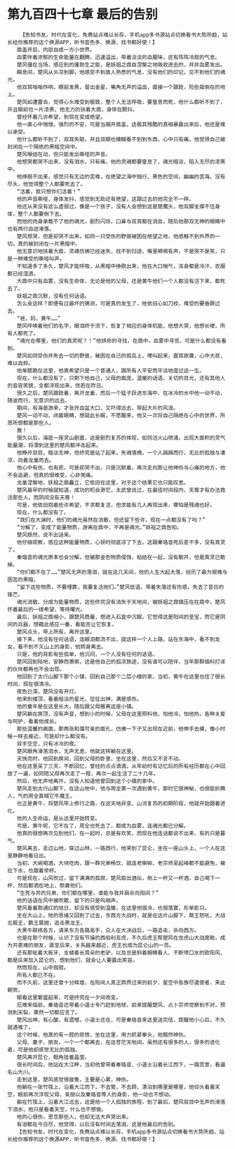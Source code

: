 # 第九百四十七章 最后的告别
        【告知书友，时代在变化，免费站点难以长存，手机app多书源站点切换看书大势所趋，站长给你推荐的这个换源APP，听书音色多、换源、找书都好使！】
       鼎盖开启，内部自成一方小世界。
       血雾伴着浓郁的生命能量在翻腾，迅速溢出，带着淡淡的血腥味，还有阵阵冷寂的气息。
       楚风僵在当场，感应到的蓬勃生之能，是妖祖之鼎自涅槃之地吸收进去的，并非血雾发出。
       瞬息间，楚风从头凉到脚，他感受不到故人熟悉的气息，没有他们的印记，见不到他们的魂光。
       他双耳嗡嗡作响，眼前发黑，冒出金星，嘴角无声的溢血，直接一个踉跄，险些栽倒在的地上。
       楚风如遭雷击，觉得心头难受到极致，整个人无法呼吸，要窒息而死，他什么都听不到了，并且眼前也一片漆黑，他无力的扶着大鼎，身体在颤抖。
       曾经怀着几许希望，到现在变成绝望。
       他一直心中惴惴，强烈的不安，可是当揭开鼎盖，这极其残酷的真相暴露出来后，他还是难以承受。
       他什么都听不到了，双耳失聪，并且双眼也模糊看不到到东西，心中只有痛，他觉得自己被封闭在一个隔绝的黑暗空间中。
       楚风喉结在动，但只能发出嘶哑的声音。
       他想哭都哭不出来，没有泪水，只有痛，他的灵魂都要窒息了，魂光暗淡，陷入无尽的漆黑中。
       他挣脱不出来，感觉只有无边的苦难，在绝望之海中独行，黑色的空间，幽幽的苦海，没有尽头，他觉得整个人都要死去了。
       “活着，我只想你们活着！”
       他的声音嘶哑，身体发抖，感觉到无助还有绝望，这跟过去的他完全不一样。
       他还从来没有这么虚弱过，像是一个孩子，没有人会想到这是楚魔头，他双脚支撑不住身体，整个人都要倒下去。
       而他的肉身承载不了他的魂光，剧烈闪烁，口鼻与双耳都在淌血，随后他那双无神的眼睛中也有两行血迹滑落。
       楚风想哭，但是却哭不出来，如同一只受伤的野兽被困在绝望之地，他感触不到外界的一切，真的被封闭在一片黑暗中。
       他无意识地扶着大鼎，灵魂仿佛已经迷失，找不到归途，嘴里嗬嗬有声，不是哭不是笑，只是一种难受的嘶哑叫声。
       不知道多了多久，楚风才能呼吸，从黑暗中挣脱出来，他在大口喘气，浑身都是冷汗，衣服都已经湿透。
       大鼎中只有血雾，没有生命体，无论是他的父母，还是黄牛他们一个人都没有活下来，都死去了。
       妖祖之鼎沉默，没有任何话语。
       怎么会这样？即便有过最坏的猜测，可是真的发生了，他依旧心如刀绞，难受的要昏厥过去。
       “爸，妈，黄牛……”
       楚风呼唤着他们的名字，眼泪终于流下，恢复了相应的身体机能，他想大哭，他想长嚎，所有人都死了。
       “魂光在哪里，他们的真灵呢？！”他拼命的寻找，在鼎中，血雾中寻觅，可是什么都没有看到。
       楚风如同受伤并失去一切的野兽，被困在自己的孤岛上，嚎叫起来，震耳欲聋，心中大悲，难以自抑。
       他单膝跪在这里，他真希望只是一个普通人，跟所有人平安而平淡地度过这一生。
       现在，什么都没有了，只剩下他自己，父母的面庞，温暖的话语，关切的目光，还有其他人的音容笑貌，全都浮现出来，恍若在昨日。
       很久之后，楚风踉跄着，离开龙巢，而后一个猛子跃进东海中，在冰冷的水中他一动不动，随波而行，无意识的远去。
       期间，有海兽游来，才张开血盆大口，又吓得远去，带起大片的风浪。
       楚风一动不动，闭着眼睛，想就此长眠，不愿醒来，他又一次将自己隔绝在心中的世界，所思所想都是那些人。
       轰！
       很久以后，海底一座灵山剧震，这是剧烈复苏的体现，如同活火山喷涌，出现大面积的灵气能量潮，将漂到这里的楚风都冲击起来。
       他睁开双目，暗淡无神，但终究是站了起来，失魂落魄，一个人踽踽而行，无比的孤独与凄凉，向着龙巢而去。
       他心中有伤，也有悲，可是却哭不出，只是沉默着，再次走向那让他神伤与心痛的地方，他不会逃避，但真的很难受，心非常痛。
       龙巢涅槃地，妖祖之鼎矗立，它依旧在这里，对于这个结果它也只能叹息。
       楚风最早的时候就知道，成功的机会渺茫，太武曾说过，在最佳时间段内，天尊才有办法救活那些人，而阴间没有天尊！
       可是，他依旧抱着些许希望，不求都复活，但求能有几人再现出来，哪怕是残魂也好。
       现在，什么都没有了。
       “我们在大渊时，他们的魂光虽然在消散，但还留下些许，现在一点都没有了吗？”
       “分解了，变成了能量物质，游离在鼎中，不再是魂光。”妖祖之鼎告知。
       楚风颓然，说不出话来。
       他仔细观察，感应这种能量物质，心顿时彻底凉了下去，这跟秦珞音死后差不多，没有真灵了。
       秦珞音的魂光原本也会分解，但被那金色物质侵蚀，粘结在一起，没有散开，但是真灵已散掉。
       “你们都不在了……”楚风无声的落泪，就在这几天间，他的人生大起大落，经历了最为艰难与困苦的黑暗。
       “留下这些物质，不要埋葬，我要复活他们。”楚风低语，带着失落还有伤感，失去了昔日的锋芒。
       魂光消散，分成为能量物质，这些终究没有消失于天地间，被妖祖之鼎镇压在在鼎中，楚风怀着最后的一缕希望，等待曙光。
       最后，妖祖之鼎缩小，跟楚风商量，想进入石盒中沉眠，它觉得这是阳间的至宝，而它是阴间的兵器，想藉此感应一番，看能否让它恢复。
       楚风点头，带上所有，离开这里。
       接下来，他没有任何话语，连眼泪都流不出，就这样一个人上路，站在东海中，看不到龙女，看不到不灭山上的身影，他转身离去。
       只是，他的背影有些孤单，他沉闷，一个人没有任何的话语。
       楚风回到陆地，安静而萧索，这是他自己的孤凉旅途，没有谁可以陪伴，当年那群插科打诨的伙伴都再也不会出现。
       他回到了太行山脚下那个小镇，回到自己那个二层小楼的家，当初，黄牛在这里也住了很长时间，现在很清冷。
       夜色已深，楚风没有开灯。
       他来到楼顶，看着暗淡的星光，怔怔出神，满是感伤。
       他的童年是在这里长大，随后跟父母搬离这座小镇。
       楚风躺在房顶，没有声音，想到小的时候，父母在这里照料他，怕他冷，怕他热，各种关爱与呵护，看着他成长。
       那些温馨的画面，那两张和蔼可亲的面孔，仿佛一下子又出现在近前，他伸手去摸，像小时候一样去接近，可是却什么都没有。
       双手空空，只有冰冷的夜。
       楚风眼角滑落泪水，无声无息，他就这样躺在这里。
       天快亮时，他回到房间，回到父母的卧室，坐在这里，然后又不言不动。
       他在这里呆了三天，不断回忆，曾经的点点滴滴，从年幼时有记忆后的所有经历都在心中回放了一遍，如同陪父母再次走了一程，再次一起生活了二十几年。
       然后，他无声地离开，没有人知道他曾回到这个小镇的家中。
       楚风走到太行山脚下，在这山地中，他与周全第一次遇到黄牛，那时它很神秘，也很能折腾人，气的周全直喊它牛魔王。
       也正是黄牛，将楚风带上修行之路，在这天地异变、山河复苏的初期阶段，他就开始跟着进化。
       他的人生命运，是从这里开始转变。
       可是，黄牛呢，它不在了，周全也死去了，都成为血雾，连魂光都已分解。
       他真的很想再次见到他们，在一起时，总是有欢笑，而现在他连话都说不出来，有的只是暮气。
       楚风离去，走过山地，穿过山林，一路西行，他来到了昆仑，坐在一座山头上，一个人在这里静静地看日出。
       当初，大碗喝酒，大块吃肉，跟一群兄弟畅饮，就连老喇嘛、老宗师吴起峰都不能避免，被拉下水，也跟着举杯。
       可是现在，山风吹过，留下满满的孤寂，楚风取出酒坛，倒上一杯又一杯酒，自己喝下一杯，然后都洒在地上，祭奠他们。
       “生死与共的兄弟，你们都在哪里，谁能与我并肩杀向阳间？”
       他的话语在风中被吹散，留下的只是呜咽声。
       楚风看着那通红的旭日，却没有感受到温暖，在这里他很冷，也很落寞，形单影只。
       坐在大山上，他的思绪又回到了过去，东西方大战时，就是在这片山脚下，獒王怒吼，大战北极王，鹏王展翅，追击黑龙王。
       大黑牛联络各方，请来东方各路高手，众人在大决战后，一路追击，杀向西方。
       也是在那个时候，认识了没有节操的西伯利亚虎，不久后虎王帮楚风在龙虎山大战席勒，成为共患难的朋友，直至后来，关系越来越近，虎王也成为昆仑山的一员。
       还有那呲着大板牙、支棱着长耳朵的老驴，以及总是斜着眼睛看人、不断喷口水的欧阳风，都是后来加入昆仑的，想到他们，就会让人要露出笑容。
       然而现在，山中寂寂。
       所有人都已不在。
       而不久前，这里还曾十分辉煌，在阳间人真正跨界过来的前夕，星空中各族尽遣使者，来此朝贺。
       眼看这里繁盛起来，可是终究在一夕间改变。
       厄难来临前，秦珞音还带着小道士专门赶到地球，前来提醒楚风，占卜宗师觉察到不对，预测到天裂，果然一切都应言了。
       楚风出神，有心酸，有遗憾，小道士还在，可是秦珞音来这里送完信，提醒他小心后，不久就遇难了。
       这个时候，他真的有一腔的悲愤，坐在这里，用力抓紧拳头，他黯然神伤。
       父母、妻子、朋友，一个一个都离去，在这苍茫天地间，虽然还有很多的人，很多的进化者，可是他却感觉无比的孤独。
       楚风离开昆仑，眼角挂着晶莹。
       很长时间后，他站在大江畔，当初他曾带着秦珞音、小道士沿着长江而下，一路赏景，看遍名山大川。
       走到这里，楚风感觉很疲惫，主要是心累，神伤。
       他躺在一张竹筏上，沿着大江而下，不去管，不去顾，漂泊到哪里是哪里，他仰头看着天空，眼前再次浮现父母、亲朋以及秦珞音等人的身影，他一动也不想动。
       躺在竹筏上，沿着大江远去，这是他一个人孤独的旅程，到了最后，楚风双目中无声的滑落下泪水，他只是看着天空，什么也不想做。
       他的心很伤，思念那些人，但却无法大声哭出来。
       有泪都在今日尽，他觉得，以后没有时间去落泪，这是他最后的告别。
       【告知书友，时代在变化，免费站点难以长存，手机app多书源站点切换看书大势所趋，站长给你推荐的这个换源APP，听书音色多、换源、找书都好使！】